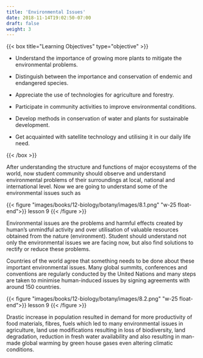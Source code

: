 ```yaml
---
title: 'Environmental Issues'
date: 2018-11-14T19:02:50-07:00
draft: false
weight: 3
---
```



{{< box title="Learning Objectives" type="objective" >}}



* Understand the importance of
growing more plants to mitigate the
environmental problems.


* Distinguish between the importance
and conservation of endemic and
endangered species.

* Appreciate the use of technologies for
agriculture and forestry.


* Participate in community activities to
improve environmental conditions.


* Develop methods in conservation
of water and plants for sustainable
development.

* Get acquainted with satellite
technology and utilising it in our daily
life need.

{{< /box >}}


After understanding the structure and functions
of major ecosystems of the world, now student
community should observe and understand
environmental problems of their surroundings
at local, national and international level.
Now we are going to understand some of the
environmental issues such as


{{< figure "images/books/12-biology/botany/images/8.1.png" "w-25 float-end">}}
lesson 9
{{< /figure >}}



Environmental issues are the problems and
harmful effects created by human’s unmindful
activity and over utilisation of valuable resources
obtained from the nature (environment). Student
should understand not only the environmental
issues we are facing now, but also find solutions
to rectify or reduce these problems.



Countries of the world agree that something needs
to be done about these important environmental
issues. Many global summits, conferences and
conventions are regularly conducted by the United
Nations and many steps are taken to minimise
human-induced issues by signing agreements
with around 150 countries.


{{< figure "images/books/12-biology/botany/images/8.2.png" "w-25 float-end">}}
lesson 9
{{< /figure >}}


Drastic increase in population resulted in demand for more productivity of food materials, fibres, fuels which led to many environmental issues in agriculture, land use modifications resulting in loss of biodiversity, land degradation, reduction in fresh water availability and also resulting in man-made global warming by green house gases even altering climatic conditions.









